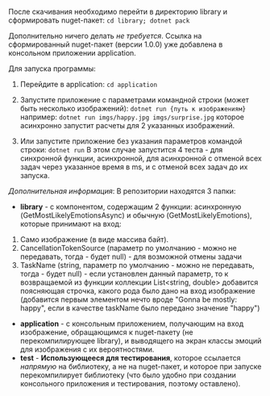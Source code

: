 После скачивания необходимо перейти в директорию library и сформировать nuget-пакет:
        ```
        cd library; dotnet pack
        ```

Дополнительно ничего делать *не требуется*. Ссылка на сформированный nuget-пакет (версии 1.0.0) уже добавлена в консольном приложении application.

Для запуска программы:
1. Перейдите в application:
        ```
        cd application
        ```
2. Запустите приложение с параметрами командной строки (может быть несколько изображений):
        ```
        dotnet run {путь к изображениям}
        ```
     например:
        ```
        dotnet run imgs/happy.jpg imgs/surprise.jpg
        ```
     которое асинхронно запустит расчеты для 2 указанных изображений.

3. Или запустите приложение без указания параметров командой строки:
        ```
        dotnet run
        ```
В этом случае запустится 4 теста - для синхронной функции, асинхронной, для асинхронной с отменой всех задач через указанное время в ms, и с отменой всех задач до их запуска.


*Дополнительная информация*:
В репозитории находятся 3 папки:
* **library** - с компонентом, содержащим 2 функции: асинхронную (GetMostLikelyEmotionsAsync) и обычную (GetMostLikelyEmotions), которые принимают на вход:
1. Само изображение (в виде массива байт).
2. CancellationTokenSource (параметр по умолчанию - можно не передавать, тогда - будет null) - для возможной отмены задачи
3. TaskName (string, параметр по умолчанию - можно не передавать, тогда - будет null) - если установлен данный параметр, то к возвращаемой из функции коллекции List<string, double> добавится поясняющая строчка, какого рода было дано на вход изображение (добавится первым элементом нечто вроде "Gonna be mostly: happy", если в качестве taskName было передано значение "happy")

* **application** - с консольным приложением, получающим на вход изображение, обращающимся к nuget-пакету (не перекомпилирующее library), и выводящего на экран классы эмоций для изображения с их вероятностями.
* **test** - **Использующееся для тестирования**, которое ссылается *напрямую* на библиотеку, а не на nuget-пакет, и которое при запуске перекомпилирует библиотеку (что было удобно при создании консольного приложения и тестирования, поэтому оставлено).
